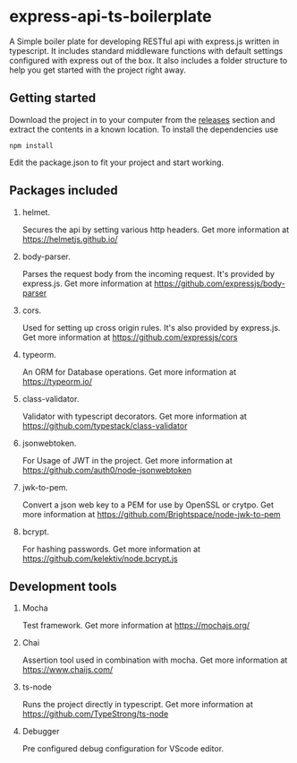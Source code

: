 # express-api-ts-boilerplate

 A Simple boiler plate for developing RESTful api with express.js written in typescript. It includes standard middleware functions with default settings configured with express out of the box. It also includes a folder structure to help you get started with the project right away.

## Getting started

Download the project in to your computer from the [releases](https://github.com/svijaykoushik/express-api-ts-boilerplate/releases) section and extract the contents in a known location. To install the dependencies use

`npm install`

Edit the package.json to fit your project and start working.

## Packages included
  
1. helmet.

    Secures the api by setting various http headers. Get more information at <https://helmetjs.github.io/>
2. body-parser.

    Parses the request body from the incoming request. It's provided by express.js. Get more information at <https://github.com/expressjs/body-parser>
3. cors.

    Used for setting up cross origin rules. It's also provided by express.js. Get more information at <https://github.com/expressjs/cors>
4. typeorm.

    An ORM for Database operations. Get more information at <https://typeorm.io/>
5. class-validator.

    Validator with typescript decorators. Get more information at <https://github.com/typestack/class-validator>
6. jsonwebtoken.

    For Usage of JWT in the project. Get more information at <https://github.com/auth0/node-jsonwebtoken>
7. jwk-to-pem.

    Convert a json web key to a PEM for use by OpenSSL or crytpo. Get more information at <https://github.com/Brightspace/node-jwk-to-pem>
8. bcrypt.

    For hashing passwords. Get more information at <https://github.com/kelektiv/node.bcrypt.js>

## Development tools

1. Mocha

    Test framework. Get more information at <https://mochajs.org/>
2. Chai

    Assertion tool used in combination with mocha. Get more information at <https://www.chaijs.com/>
3. ts-node

    Runs the project directly in typescript. Get more information at <https://github.com/TypeStrong/ts-node>
4. Debugger

    Pre configured debug configuration for VScode editor.
